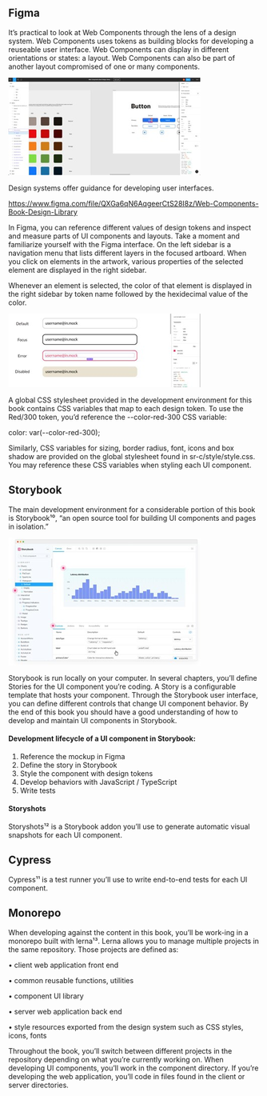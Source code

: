 ## Figma

It’s practical to look at Web Components through the lens of a design system. Web Components uses tokens as building blocks for developing a reuseable user interface. Web Components can display in different orientations or states: a layout. Web Components can also be part of another layout compromised of one or many components.

![figma-1](../assets/figma-1.jpg)

Design systems offer guidance for developing user interfaces.

https://www.figma.com/file/QXGa6qN6AqgeerCtS28I8z/Web-Components-Book-Design-Library

In Figma, you can reference different values of design tokens and inspect and measure parts of UI components and layouts. Take a moment and familiarize yourself with the Figma interface. On the left sidebar is a navigation menu that lists different layers in the focused artboard. When you click on elements in the artwork, various properties of the selected element are displayed in the right sidebar.

Whenever an element is selected, the color of that element is displayed in the right sidebar by token name followed by the hexidecimal value of the color.

![figma-1](../assets/figma-2.jpg)

A global CSS stylesheet provided in the development environment for this book contains CSS variables that map to each design token. To use the Red/300 token, you’d reference the --color-red-300 CSS variable:

color: var(--color-red-300);

Similarly, CSS variables for sizing, border radius, font, icons and box shadow are provided on the global stylesheet found in sr-c/style/style.css. You may reference these CSS variables when styling each UI component.

## Storybook

The main development environment for a considerable portion of this book is Storybook¹⁰, “an open source tool for building UI components and pages in isolation.”

![storybook-1](../assets/storybook-1.jpg)

Storybook is run locally on your computer. In several chapters, you’ll define Stories for the UI component you’re coding. A Story is a configurable template that hosts your component. Through the Storybook user interface, you can define different controls that change UI component behavior. By the end of this book you should have a good understanding of how to develop and maintain UI components in Storybook.

#### Development lifecycle of a UI component in Storybook:

1.	Reference the mockup in Figma
2.	Define the story in Storybook
3.	Style the component with design tokens
4.	Develop behaviors with JavaScript / TypeScript
5.	Write tests

#### Storyshots

Storyshots¹² is a Storybook addon you’ll use to generate automatic visual snapshots for each UI component.

## Cypress

Cypress¹¹ is a test runner you’ll use to write end-to-end tests for each UI component.

## Monorepo

When developing against the content in this book, you’ll be work-ing in a monorepo built with lerna¹³. Lerna allows you to manage multiple projects in the same repository. Those projects are defined as:

•	client web application front end

•	common reusable functions, utilities

•	component UI library

•	server web application back end

•	style resources exported from the design system such as CSS styles, icons, fonts

Throughout the book, you’ll switch between different projects in the repository depending on what you’re currently working on. When developing UI components, you’ll work in the component directory. If you’re developing the web application, you’ll code in files found in the client or server directories.
